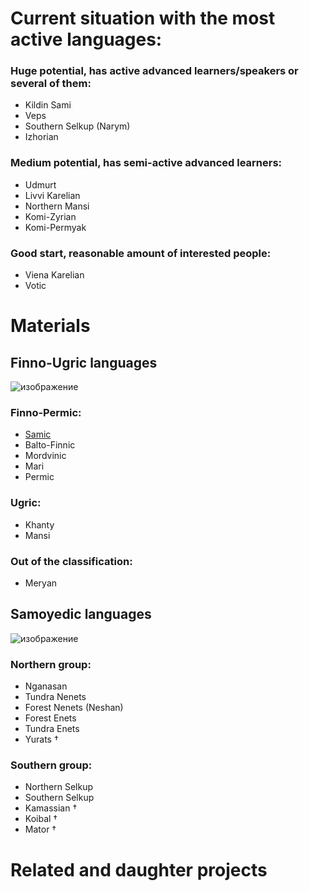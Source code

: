 # Current situation with the most active languages:
### Huge potential, has active advanced learners/speakers or several of them:
- Kildin Sami
- Veps
- Southern Selkup (Narym)
- Izhorian
### Medium potential, has semi-active advanced learners:
- Udmurt
- Livvi Karelian
- Northern Mansi
- Komi-Zyrian
- Komi-Permyak
### Good start, reasonable amount of interested people:
- Viena Karelian
- Votic

# Materials
## Finno-Ugric languages
![изображение](https://github.com/JustARyo/UralicsOfRussia/assets/31369233/5e423f7d-78ae-449d-a289-2c711e702d1e)
### Finno-Permic:
- [Samic](https://github.com/JustARyo/UralicsOfRussia/blob/main/materials/Finno-Ugric%20branch/Sami.md)
- Balto-Finnic
- Mordvinic
- Mari
- Permic

### Ugric:
- Khanty
- Mansi
  
### Out of the classification:
- Meryan

## Samoyedic languages
![изображение](https://github.com/JustARyo/UralicsOfRussia/assets/31369233/edbd4326-ea3a-4d54-9dec-1159e5d54908)
### Northern group:
- Nganasan
- Tundra Nenets
- Forest Nenets (Neshan)
- Forest Enets
- Tundra Enets
- Yurats †

### Southern group:
- Northern Selkup
- Southern Selkup
- Kamassian †
- Koibal †
- Mator †

# Related and daughter projects
